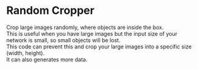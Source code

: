 # Random Cropper
Crop large images randomly, where objects are inside the box.  
This is useful when you have large images but the input size of your network is small, so small objects will be lost.  
This code can prevent this and crop your large images into a specific size (width, height).  
It can also generates more data.  
